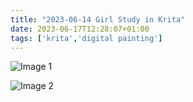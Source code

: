 ```yaml
---
title: "2023-06-14 Girl Study in Krita"
date: 2023-06-17T12:28:07+01:00
tags: ['krita','digital painting']
---
```


![Image 1](/2023-06-14-girl-study-in-krita/2023-06-14-girl-study-in-krita-1.png)

![Image 2](/2023-06-14-girl-study-in-krita/2023-06-14-girl-study-in-krita-2.png)

